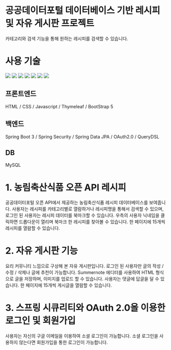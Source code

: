# 공공데이터포털 데이터베이스 기반 레시피 및 자유 게시판 프로젝트
카테고리와 검색 기능을 통해 원하는 레시피를 검색할 수 있습니다.

# 사용 기술
<img src="https://img.shields.io/badge/HTML-E34F26?style=for-the-badge&logo=HTML5&logoColor=white"> <img src="https://img.shields.io/badge/CSS-1572B6?style=for-the-badge&logo=CSS3&logoColor=white"> <img src="https://img.shields.io/badge/JavaScript-F7DF1E?style=for-the-badge&logo=JavaScript&logoColor=white"> <img src="https://img.shields.io/badge/Thymeleaf-005F0F?style=for-the-badge&logo=Thymeleaf&logoColor=white"> <img src="https://img.shields.io/badge/spring boot-6DB33F?style=for-the-badge&logo=springboot&logoColor=white"> <img src="https://img.shields.io/badge/Spring Security-6DB33F?style=for-the-badge&logo=Spring Security&logoColor=white"> <img src="https://img.shields.io/badge/MySQL-4479A1?style=for-the-badge&logo=MySQL&logoColor=white">
## 프론트엔드
HTML / CSS / Javascript / Thymeleaf / BootStrap 5
## 백엔드
Spring Boot 3 / Spring Security / Spring Data JPA / OAuth2.0 / QueryDSL
## DB
MySQL

# 1. 농림축산식품 오픈 API 레시피
공공데이터포털 오픈 API에서 제공하는 농림축산식품 레시피 데이터베이스를 보여줍니다.
사용자는 레시피를 카테고리별로 열람하거나 레시피명을 통해서 검색할 수 있으며, 로그인 된 사용자는 레시피 데이터를 북마크할 수 있습니다.
우측의 사용자 닉네임을 클릭하면 드롭다운이 열리며 북마크 한 레시피를 찾아볼 수 있습니다.
한 페이지에 15개씩 레시피를 열람할 수 있습니다.

# 2. 자유 게시판 기능
요리 커뮤니티 느낌으로 구상해 본 자유 게시판입니다.
로그인 된 사용자만 글의 작성 / 수정 / 삭제나 글에 추천이 가능합니다.
Summernote 에디터를 사용하여 HTML 형식으로 글을 저장하며, 이미지를 업로드 할 수 있습니다.
사용자는 댓글에 답글을 달 수 있습니다.
한 페이지에 15개씩 게시글을 열람할 수 있습니다.

# 3. 스프링 시큐리티와 OAuth 2.0을 이용한 로그인 및 회원가입
사용자는 자신의 구글 이메일을 이용하여 소셜 로그인이 가능합니다.
소셜 로그인을 사용하지 않는다면 회원가입을 통한 로그인이 가능합니다.

